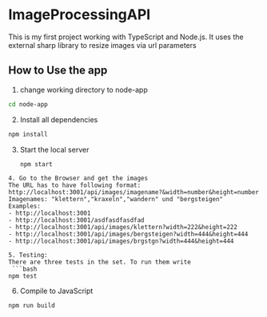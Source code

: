 # ImageProcessingAPI

This is my first project working with TypeScript and Node.js. It uses the external sharp library to resize images via url parameters

## How to Use the app

1. change working directory to node-app

```bash
cd node-app
```

2. Install all dependencies

```bash
npm install
```

3. Start the local server
   ```bash
   npm start
   ```

````
4. Go to the Browser and get the images
The URL has to have following format: http://localhost:3001/api/images/imagename?&width=number&height=number
Imagenames: "klettern","kraxeln","wandern" und "bergsteigen"
Examples:
- http://localhost:3001
- http://localhost:3001/asdfasdfasdfad
- http://localhost:3001/api/images/klettern?width=222&height=222
- http://localhost:3001/api/images/bergsteigen?width=444&height=444
- http://localhost:3001/api/images/brgstgn?width=444&height=444

5. Testing:
There are three tests in the set. To run them write
 ```bash
npm test
````

6. Compile to JavaScript

```bash
npm run build
```
